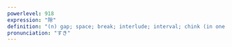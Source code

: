 ```yaml
---
powerlevel: 918
expression: "隙"
definition: "(n) gap; space; break; interlude; interval; chink (in one's armor, armour); chance; opportunity; breach (of a relationship between people); (P)"
pronunciation: "すき"
---
```

